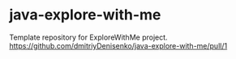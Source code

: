 # java-explore-with-me
Template repository for ExploreWithMe project.
https://github.com/dmitriyDenisenko/java-explore-with-me/pull/1

